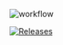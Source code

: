 ![workflow](https://github.com/<Kaung-K-H>/<testrepo>/actions/workflows/main.yml/badge.svg)

[![Releases](https://img.shields.io/github/release/<Kaung-K-H>/sem/all.svg?style=flat-square)](https://github.com/<Kaung-K-H>/sem/releases)